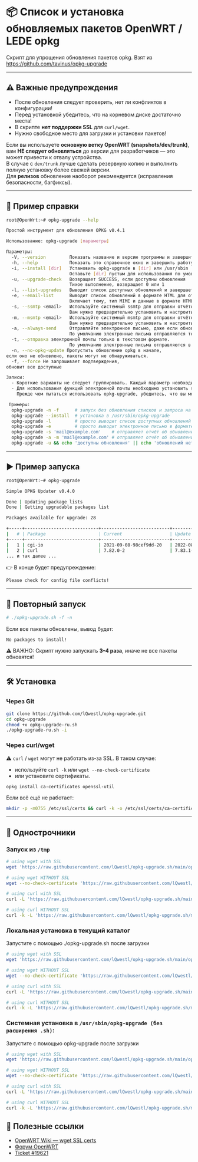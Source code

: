 # 📦 Список и установка обновляемых пакетов OpenWRT / LEDE opkg

Скрипт для упрощения обновления пакетов opkg. Взят из https://github.com/tavinus/opkg-upgrade

---

## ⚠️ Важные предупреждения

- После обновления следует проверить, нет ли конфликтов в конфигурации!  
- Перед установкой убедитесь, что на корневом диске достаточно места!  
- В скрипте **нет поддержки SSL** для `curl/wget`.  
- Нужно свободное место для загрузки и установки пакетов!  

Если вы используете **основную ветку OpenWRT (snapshots/dev/trunk)**, вам **НЕ следует обновляться** до версии для разработчиков — это может привести к отвалу устройства.  
В случае с `dev/trunk` лучше сделать резервную копию и выполнить полную установку более свежей версии.  
Для **релизов** обновление наоборот рекомендуется (исправления безопасности, багфиксы).

---

## 📖 Пример справки

```bash
root@OpenWrt:~# opkg-upgrade --help

Простой инструмент для обновления OPKG v0.4.1

Использование: opkg-upgrade [параметры]

Параметры:
  -V, --version         Показать название и версию программы и завершить работу
  -h, --help            Показать это справочное окно и завершить работу
  -i, --install [dir]   Установить opkg-upgrade в [dir] или /usr/sbin
                        Оставьте [dir] пустым для использования по умолчанию (/usr/sbin)
  -u, --upgrade-check   Возвращает SUCCESS, если доступны обновления
                        Тихое выполнение, возвращает 0 или 1
  -l, --list-upgrades   Выводит список доступных обновлений и завершает работу
  -e, --email-list      Выводит список обновлений в формате HTML для отправки по электронной почте
                        Включает тему, тип MIME и данные в формате HTML
  -s, --ssmtp <email>   Используйте системный ssmtp для отправки отчётов об обновлениях
                        Вам нужно предварительно установить и настроить ssmtp
  -m, --msmtp <email>   Используйте системный msmtp для отправки отчётов об обновлениях
                        Вам нужно предварительно установить и настроить msmtp
  -a, --always-send     Отправляйте электронное письмо, даже если обновлений нет
                        По умолчанию электронные письма отправляются только при наличии обновлений
  -t, --отправка электронной почты только в текстовом формате.
                        По умолчанию электронные письма отправляются в формате html.
  -n, --no-opkg-update Пропустить обновление opkg в начале,
если оно не обновлено, пакеты могут не обнаруживаться.
  -f, --force Не запрашивает подтверждения,
обновит все доступные

Записи:
  - Короткие варианты не следует группировать. Каждый параметр необходимо указывать отдельно.
  - Для использования функций электронной почты необходимо установить ssmtp или msmtp.
    Прежде чем пытаться использовать opkg-upgrade, убедитесь, что вы можете отправлять электронные письма.

 Примеры:
  opkg-upgrade -n -f      # запуск без обновления списков и запроса на обновление
  opkg-upgrade --install  # установка в /usr/sbin/opkg-upgrade
  opkg-upgrade -l         # просто выводит список доступных обновлений
  opkg-upgrade -e         # просто выводит электронное письмо в формате HTML
  opkg-upgrade -s 'mail@example.com'    # отправляет отчёт об обновлении по электронной почте, если есть обновления
  opkg-upgrade -a -m 'mail@example.com' # отправляет отчёт об обновлении по электронной почте, даже если обновлений нет
  opkg-upgrade -u && echo 'доступны обновления' || echo 'обновлений нет'
```

---

## ▶️ Пример запуска

```bash
root@OpenWrt:~# opkg-upgrade

Simple OPKG Updater v0.4.0

Done | Updating package lists
Done | Getting upgradable packages list

Packages available for upgrade: 28

+-----+----------------------------+--------------------------+--------------------------+
|   # | Package                    | Current                  | Update                   |
+-----+----------------------------+--------------------------+--------------------------+
|   1 | cgi-io                     | 2021-09-08-98cef9dd-20   | 2022-08-10-901b0f04-21   |
|   2 | curl                       | 7.82.0-2                 | 7.83.1-4.1               |
... и так далее ...
```

👉 В конце будет предупреждение:
```
Please check for config file conflicts!
```

---

## 🔁 Повторный запуск

```bash
# ./opkg-upgrade.sh -f -n
```

Если все пакеты обновлены, вывод будет:
```
No packages to install!
```

⚠️ ВАЖНО: Скрипт нужно запускать **3–4 раза**, иначе не все пакеты обновятся!

---

## 🛠️ Установка

### Через Git
```bash
git clone https://github.com/lQwestl/opkg-upgrade.git
cd opkg-upgrade
chmod +x opkg-upgrade-ru.sh
./opkg-upgrade-ru.sh -i
```

### Через curl/wget
⚠️ `curl` / `wget` могут не работать из-за SSL. В таком случае:
- используйте `curl -k` или `wget --no-check-certificate`
- или установите сертификаты.

```bash
opkg install ca-certificates openssl-util
```

Если всё ещё не работает:
```bash
mkdir -p -m0755 /etc/ssl/certs && curl -k -o /etc/ssl/certs/ca-certificates.crt -L http://curl.haxx.se/ca/cacert.pem
```

---

## 📌 Однострочники

### Запуск из `/tmp`
```bash
# using wget with SSL
wget 'https://raw.githubusercontent.com/lQwestl/opkg-upgrade.sh/main/opkg-upgrade.sh' -O "/tmp/opkg-upgrade.sh" && chmod 755 "/tmp/opkg-upgrade.sh" && /tmp/opkg-upgrade.sh

# using wget WITHOUT SSL
wget --no-check-certificate 'https://raw.githubusercontent.com/lQwestl/opkg-upgrade.sh/main/opkg-upgrade.sh' -O "/tmp/opkg-upgrade.sh" && chmod 755 "/tmp/opkg-upgrade.sh" && /tmp/opkg-upgrade.sh

# using curl with SSL
curl -L 'https://raw.githubusercontent.com/lQwestl/opkg-upgrade.sh/main/opkg-upgrade.sh' -o "/tmp/opkg-upgrade.sh" && chmod 755 "/tmp/opkg-upgrade.sh" && /tmp/opkg-upgrade.sh

# using curl WITHOUT SSL
curl -k -L 'https://raw.githubusercontent.com/lQwestl/opkg-upgrade.sh/main/opkg-upgrade.sh' -o "/tmp/opkg-upgrade.sh" && chmod 755 "/tmp/opkg-upgrade.sh" && /tmp/opkg-upgrade.sh
```

### Локальная установка в текущий каталог
Запустите с помощью ./opkg-upgrade.sh после загрузки
```bash
# using wget with SSL
wget 'https://raw.githubusercontent.com/lQwestl/opkg-upgrade.sh/main/opkg-upgrade.sh' -O "opkg-upgrade.sh" && chmod 755 "opkg-upgrade.sh"

# using wget WITHOUT SSL
wget --no-check-certificate 'https://raw.githubusercontent.com/lQwestl/opkg-upgrade.sh/main/opkg-upgrade.sh' -O "opkg-upgrade.sh" && chmod 755 "opkg-upgrade.sh"

# using curl with SSL
curl -L 'https://raw.githubusercontent.com/lQwestl/opkg-upgrade.sh/main/opkg-upgrade.sh' -o "opkg-upgrade.sh" && chmod 755 "opkg-upgrade.sh"

# using curl WITHOUT SSL
curl -k -L 'https://raw.githubusercontent.com/lQwestl/opkg-upgrade.sh/main/opkg-upgrade.sh' -o "opkg-upgrade.sh" && chmod 755 "opkg-upgrade.sh"
```

### Системная установка в `/usr/sbin/opkg-upgrade (без расширения .sh)`:
Запустите с помощью opkg-upgrade после загрузки
```bash
# using wget with SSL
wget 'https://raw.githubusercontent.com/lQwestl/opkg-upgrade.sh/main/opkg-upgrade.sh' -O "/usr/sbin/opkg-upgrade" && chmod 755 "/usr/sbin/opkg-upgrade"

# using wget WITHOUT SSL
wget --no-check-certificate 'https://raw.githubusercontent.com/lQwestl/opkg-upgrade.sh/main/opkg-upgrade.sh' -O "/usr/sbin/opkg-upgrade" && chmod 755 "/usr/sbin/opkg-upgrade"

# using curl with SSL
curl -L 'https://raw.githubusercontent.com/lQwestl/opkg-upgrade.sh/main/opkg-upgrade.sh' -o "/usr/sbin/opkg-upgrade" && chmod 755 "/usr/sbin/opkg-upgrade"

# using curl WITHOUT SSL
curl -k -L 'https://raw.githubusercontent.com/lQwestl/opkg-upgrade.sh/main/opkg-upgrade.sh' -o "/usr/sbin/opkg-upgrade" && chmod 755 "/usr/sbin/opkg-upgrade"
```
## 🔗 Полезные ссылки

- [OpenWRT Wiki — wget SSL certs](https://wiki.openwrt.org/doc/howto/wget-ssl-certs)  
- [Форум OpenWRT](https://forum.openwrt.org/viewtopic.php?pid=284368#p284368)  
- [Ticket #19621](https://dev.openwrt.org/ticket/19621)  

